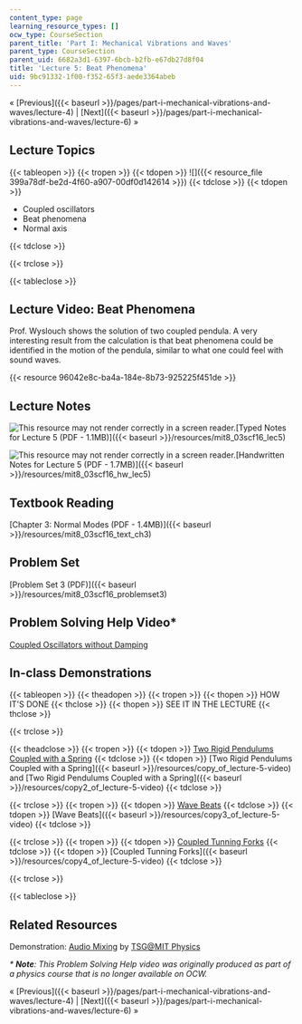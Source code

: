 ```yaml
---
content_type: page
learning_resource_types: []
ocw_type: CourseSection
parent_title: 'Part I: Mechanical Vibrations and Waves'
parent_type: CourseSection
parent_uid: 6682a3d1-6397-6bcb-b2fb-e67db27d8f04
title: 'Lecture 5: Beat Phenomena'
uid: 9bc91332-1f00-f352-65f3-aede3364abeb
---
```


« [Previous]({{< baseurl >}}/pages/part-i-mechanical-vibrations-and-waves/lecture-4) | [Next]({{< baseurl >}}/pages/part-i-mechanical-vibrations-and-waves/lecture-6) »

Lecture Topics
--------------

{{< tableopen >}}
{{< tropen >}}
{{< tdopen >}}
![]({{< resource_file 399a78df-be2d-4f60-a907-00df0d142614 >}})
{{< tdclose >}}
{{< tdopen >}}


*   Coupled oscillators
*   Beat phenomena
*   Normal axis


{{< tdclose >}}

{{< trclose >}}

{{< tableclose >}}

Lecture Video: Beat Phenomena
-----------------------------

Prof. Wyslouch shows the solution of two coupled pendula. A very interesting result from the calculation is that beat phenomena could be identified in the motion of the pendula, similar to what one could feel with sound waves.

{{< resource 96042e8c-ba4a-184e-8b73-925225f451de >}}

Lecture Notes
-------------

![This resource may not render correctly in a screen reader.](/images/inacessible.gif)[Typed Notes for Lecture 5 (PDF - 1.1MB)]({{< baseurl >}}/resources/mit8_03scf16_lec5)

![This resource may not render correctly in a screen reader.](/images/inacessible.gif)[Handwritten Notes for Lecture 5 (PDF - 1.7MB)]({{< baseurl >}}/resources/mit8_03scf16_hw_lec5)

Textbook Reading
----------------

[Chapter 3: Normal Modes (PDF - 1.4MB)]({{< baseurl >}}/resources/mit8_03scf16_text_ch3) 

Problem Set
-----------

[Problem Set 3 (PDF)]({{< baseurl >}}/resources/mit8_03scf16_problemset3)

Problem Solving Help Video\*
----------------------------

[Coupled Oscillators without Damping](/courses/res-8-005-vibrations-and-waves-problem-solving-fall-2012/pages/problem-solving-videos/coupled-oscillators-without-damping-1)

In-class Demonstrations
-----------------------

{{< tableopen >}}
{{< theadopen >}}
{{< tropen >}}
{{< thopen >}}
HOW IT'S DONE
{{< thclose >}}
{{< thopen >}}
SEE IT IN THE LECTURE
{{< thclose >}}

{{< trclose >}}

{{< theadclose >}}
{{< tropen >}}
{{< tdopen >}}
[Two Rigid Pendulums Coupled with a Spring](http://tsgphysics.mit.edu/front/?page=demo.php&letnum=C%2019&show=0)
{{< tdclose >}}
{{< tdopen >}}
[Two Rigid Pendulums Coupled with a Spring]({{< baseurl >}}/resources/copy_of_lecture-5-video) and [Two Rigid Pendulums Coupled with a Spring]({{< baseurl >}}/resources/copy2_of_lecture-5-video)
{{< tdclose >}}

{{< trclose >}}
{{< tropen >}}
{{< tdopen >}}
[Wave Beats](http://tsgphysics.mit.edu/front/?page=demo.php&letnum=C%2041&show=0)
{{< tdclose >}}
{{< tdopen >}}
[Wave Beats]({{< baseurl >}}/resources/copy3_of_lecture-5-video)
{{< tdclose >}}

{{< trclose >}}
{{< tropen >}}
{{< tdopen >}}
[Coupled Tunning Forks](http://tsgphysics.mit.edu/front/?page=demo.php&letnum=C%2046&show=0)
{{< tdclose >}}
{{< tdopen >}}
[Coupled Tunning Forks]({{< baseurl >}}/resources/copy4_of_lecture-5-video)
{{< tdclose >}}

{{< trclose >}}

{{< tableclose >}}

Related Resources
-----------------

Demonstration: [Audio Mixing](http://tsgphysics.mit.edu/front/?page=demo.php&letnum=C%2049&show=0) by [TSG@MIT Physics](http://tsgphysics.mit.edu/front/)

_\* **Note**: This Problem Solving Help video was originally produced as part of a physics course that is no longer available on OCW._

« [Previous]({{< baseurl >}}/pages/part-i-mechanical-vibrations-and-waves/lecture-4) | [Next]({{< baseurl >}}/pages/part-i-mechanical-vibrations-and-waves/lecture-6) »